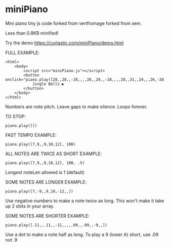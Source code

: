# miniPiano
Mini piano tiny js code forked from vertfromage forked from xem.

Less than 0.8KB minified!

Try the demo https://curtastic.com/miniPiano/demo.html

FULL EXAMPLE:
```
<html>
	<body>
		<script src="miniPiano.js"></script>
		<button onclick="piano.play([28,,28,,-28,,,,28,,28,,-28,,,,28,,31,,24,,,26,-28,,,,,])">
			Jingle Bells ▶
		</button>
	</body>
</html>
```
Numbers are note pitch.
Leave gaps to make silence.
Loops forever.

TO STOP:
```
piano.play([])
```

FAST TEMPO EXAMPLE:
```
piano.play([7,9,,9,10,12], 100)
```

ALL NOTES ARE TWICE AS SHORT EXAMPLE:
```
piano.play([7,9,,9,10,12], 100, .5)
```
Longest noteLen allowed is 1 (default)

SOME NOTES ARE LONGER EXAMPLE:
```
piano.play([7,-9,,9,10,-12,,])
```
Use negative numbers to make a note twice as long.
This won't make it take up 2 slots in your array.

SOME NOTES ARE SHORTER EXAMPLE:
```
piano.play([.11,,.11,,-11,,,,.09,,.09,,-9,,])
```
Use a dot to make a note half as long.
To play a 9 (lower A) short, use .09 not .9
